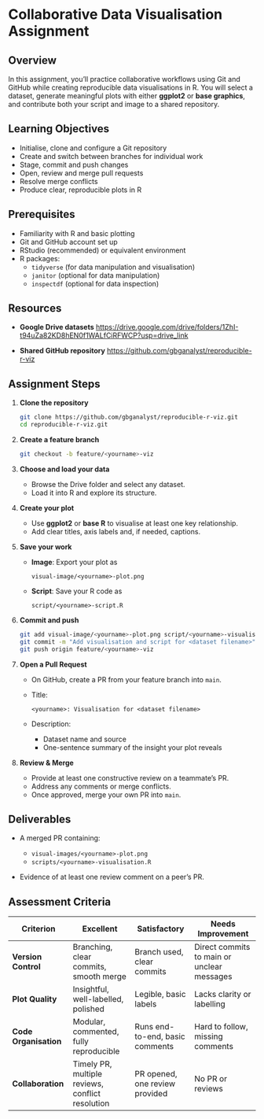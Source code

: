 # Collaborative Data Visualisation Assignment

## Overview  

In this assignment, you’ll practice collaborative workflows using Git and GitHub while creating reproducible data visualisations in R. You will select a dataset, generate meaningful plots with either **ggplot2** or **base graphics**, and contribute both your script and image to a shared repository.

## Learning Objectives  

- Initialise, clone and configure a Git repository  
- Create and switch between branches for individual work  
- Stage, commit and push changes  
- Open, review and merge pull requests  
- Resolve merge conflicts  
- Produce clear, reproducible plots in R  

## Prerequisites  

- Familiarity with R and basic plotting  
- Git and GitHub account set up  
- RStudio (recommended) or equivalent environment  
- R packages:  
  - `tidyverse` (for data manipulation and visualisation)
  - `janitor` (optional for data manipulation)
  - `inspectdf` (optional for data inspection)


## Resources

* **Google Drive datasets**
  <https://drive.google.com/drive/folders/1ZhI-t94uZa82KD8hEN0f1WALfCiRFWCP?usp=drive_link>

* **Shared GitHub repository**
  <https://github.com/gbganalyst/reproducible-r-viz>

## Assignment Steps

1. **Clone the repository**

   ```bash
   git clone https://github.com/gbganalyst/reproducible-r-viz.git
   cd reproducible-r-viz.git
   ```

2. **Create a feature branch**

   ```bash
   git checkout -b feature/<yourname>-viz
   ```

3. **Choose and load your data**

   * Browse the Drive folder and select any dataset.
   * Load it into R and explore its structure.

4. **Create your plot**

   * Use **ggplot2** or **base R** to visualise at least one key relationship.
   * Add clear titles, axis labels and, if needed, captions.

5. **Save your work**

   * **Image**: Export your plot as

     ```
     visual-image/<yourname>-plot.png
     ```
   * **Script**: Save your R code as

     ```
     script/<yourname>-script.R
     ```

6. **Commit and push**

   ```bash
   git add visual-image/<yourname>-plot.png script/<yourname>-visualisation.R
   git commit -m "Add visualisation and script for <dataset filename>"
   git push origin feature/<yourname>-viz
   ```

7. **Open a Pull Request**

   * On GitHub, create a PR from your feature branch into `main`.
   * Title:

     ```
     <yourname>: Visualisation for <dataset filename>
     ```
   * Description:

     * Dataset name and source
     * One-sentence summary of the insight your plot reveals

8. **Review & Merge**

   * Provide at least one constructive review on a teammate’s PR.
   * Address any comments or merge conflicts.
   * Once approved, merge your own PR into `main`.

## Deliverables

* A merged PR containing:

  * `visual-images/<yourname>-plot.png`
  * `scripts/<yourname>-visualisation.R`
* Evidence of at least one review comment on a peer’s PR.

## Assessment Criteria

| Criterion             | Excellent                                        | Satisfactory                    | Needs Improvement                          |
| --------------------- | ------------------------------------------------ | ------------------------------- | ------------------------------------------ |
| **Version Control**   | Branching, clear commits, smooth merge           | Branch used, clear commits      | Direct commits to main or unclear messages |
| **Plot Quality**      | Insightful, well-labelled, polished              | Legible, basic labels           | Lacks clarity or labelling                 |
| **Code Organisation** | Modular, commented, fully reproducible           | Runs end-to-end, basic comments | Hard to follow, missing comments           |
| **Collaboration**     | Timely PR, multiple reviews, conflict resolution | PR opened, one review provided  | No PR or reviews                           |

